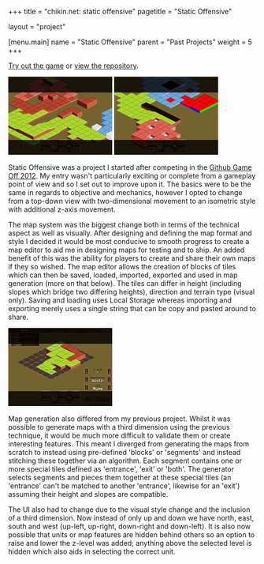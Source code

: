 +++
title = "chikin.net: static offensive"
pagetitle = "Static Offensive"

layout = "project"

[menu.main]
	name = "Static Offensive"
	parent = "Past Projects"
	weight = 5
+++

<p class='blogimportant'>
	<a href='http://chikin.net/staticoffensive'>Try out the game</a> or <a href='https://github.com/dakodun/staticoffensive'>view the repository</a>.
</p>

<p class='thumbbar'>
	<a href='/site/staticoffensive/ss1.png'><img class='thumb' src='/site/staticoffensive/ss1_t.png' title='static-offensive-screen-1-thumb' width='211px' height='158px'></img></a>
	<a href='/site/staticoffensive/ss2.png'><img class='thumb' src='/site/staticoffensive/ss2_t.png' title='static-offensive-screen-2-thumb' width='211px' height='158px'></img></a>
</p>

<p class='blogpost'>
		Static Offensive was a project I started after competing in the <a href='https://github.com/blog/1303-github-game-off'>Github Game Off 2012</a>. My entry wasn't 
	particularly exciting or complete from a gameplay point of view and so I set out to improve upon it. The basics were to be the same in regards to objective and 
	mechanics, however I opted to change from a top-down view with two-dimensional movement to an isometric style with additional z-axis movement.
</p>

<p class='blogpost'>
		The map system was the biggest change both in terms of the technical aspect as well as visually. After designing and defining the map format and style I decided 
	it would be most conducive to smooth progress to create a map editor to aid me in designing maps for testing and to ship. An added benefit of this was the ability 
	for players to create and share their own maps if they so wished. The map editor allows the creation of blocks of tiles which can then be saved, 
	loaded, imported, exported and used in map generation (more on that below). The tiles can differ in height (including slopes which bridge two differing heights), 
	direction and terrain type (visual only). Saving and loading uses Local Storage whereas importing and exporting merely uses a single string that can be copy and 
	pasted around to share.
</p>

<p class='thumbbar'>
	<a href='/site/staticoffensive/ssmapeditor.png'><img class='thumb' src='/site/staticoffensive/ssmapeditor_t.png' title='static-offensive-map-editor-thumb' width='211px' height='158px'></img></a>
</p>

<p class='blogpost'>
		Map generation also differed from my previous project. Whilst it was possible to generate maps with a third dimension using the previous technique, it would be 
	much more difficult to validate them or create interesting features. This meant I diverged from generating the maps from scratch to instead using pre-defined 'blocks' 
	or 'segments' and instead stitching these together via an algorithm. Each segment contains one or more special tiles defined as 'entrance', 'exit' or 'both'. The 
	generator selects segments and pieces them together at these special tiles (an 'entrance' can't be matched to another 'entrance', likewise for an 'exit') assuming their 
	height and slopes are compatible.
</p>

<p class='blogpost'>
		The UI also had to change due to the visual style change and the inclusion of a third dimension. Now instead of only up and down we have north, east, 
	south and west (up-left, up-right, down-right and down-left). It is also now possible that units or map features are hidden behind others so an option to raise and 
	lower the z-level was added; anything above the selected level is hidden which also aids in selecting the correct unit.
</p>
